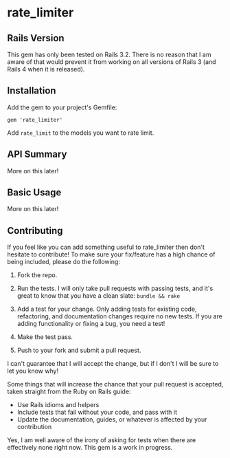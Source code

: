 # rate_limiter



## Rails Version

This gem has only been tested on Rails 3.2. There is no reason that I am aware of that would prevent it from working on all versions of Rails 3 (and Rails 4 when it is released).

## Installation

Add the gem to your project's Gemfile:

    gem 'rate_limiter'

Add `rate_limit` to the models you want to rate limit.

## API Summary

More on this later!

## Basic Usage

More on this later!

## Contributing

If you feel like you can add something useful to rate_limiter then don't hesitate to contribute! To make sure your fix/feature has a high chance of being included, please do the following:

1. Fork the repo.

2. Run the tests. I will only take pull requests with passing tests, and it's great to know that you have a clean slate: `bundle && rake`

3. Add a test for your change. Only adding tests for existing code, refactoring, and documentation changes require no new tests. If you are adding functionality or fixing a bug, you need a test!

4. Make the test pass.

5. Push to your fork and submit a pull request.

I can't guarantee that I will accept the change, but if I don't I will be sure to let you know why!

Some things that will increase the chance that your pull request is accepted, taken straight from the Ruby on Rails guide:

* Use Rails idioms and helpers
* Include tests that fail without your code, and pass with it
* Update the documentation, guides, or whatever is affected by your contribution

Yes, I am well aware of the irony of asking for tests when there are effectively none right now. This gem is a work in progress.
